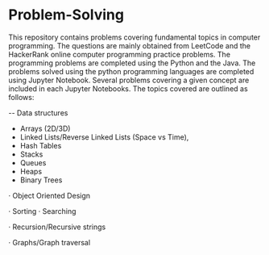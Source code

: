 # Problem-Solving
This repository contains problems covering fundamental topics in computer programming. The questions are mainly obtained from LeetCode and the HackerRank online computer programming practice problems. 
The programming problems are completed using the Python and the Java. The problems solved using the python programming languages are completed using Jupyter Notebook. Several problems covering a given concept are included in each Jupyter Notebooks. The topics covered are outlined as follows:


-- Data structures 
  - Arrays (2D/3D)
  - Linked Lists/Reverse Linked Lists (Space vs Time), 
  - Hash Tables
  - Stacks
  - Queues
  - Heaps
  - Binary Trees
  
· Object Oriented Design

· Sorting
· Searching

· Recursion/Recursive strings

· Graphs/Graph traversal

